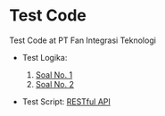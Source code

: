 # Test Code
Test Code at PT Fan Integrasi Teknologi

- Test Logika:
   1. [Soal No. 1](https://github.com/ansthsys/pt-fanintek/blob/test-logika/soal-no-1.js)
   2. [Soal No. 2](https://github.com/ansthsys/pt-fanintek/blob/test-logika/soal-no-2.js)

- Test Script: [RESTful API](https://github.com/ansthsys/pt-fanintek/tree/test-script)
